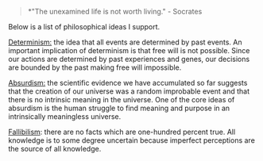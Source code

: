 > *"The unexamined life is not worth living." - Socrates



Below is a list of philosophical ideas I support.

[Determinism:](https://en.wikipedia.org/wiki/Determinism) the idea that all events are determined by past events. An important implication of determinism is that free will is not possible. Since our actions are determined by past experiences and genes, our decisions are bounded by the past making free will impossible.

[Absurdism:](https://en.wikipedia.org/wiki/Absurdism) the scientific evidence we have accumulated so far suggests that the creation of our universe was a random improbable event and that there is no intrinsic meaning in the universe. One of the core ideas of absurdism is the human struggle to find meaning and purpose in an intrinsically meaningless universe.

[Fallibilism](https://en.wikipedia.org/wiki/Fallibilism): there are no facts which are one-hundred percent true. All knowledge is to some degree uncertain because imperfect perceptions are the source of all knowledge.

